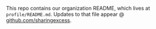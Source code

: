 This repo contains our organization README, which lives at `profile/README.md`. Updates to that file appear @ [github.com/sharingexcess](https://github.com/sharingexcess).
